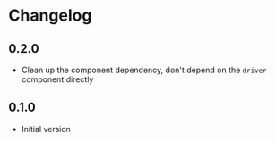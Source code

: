# Changelog

## 0.2.0

- Clean up the component dependency, don't depend on the `driver` component directly

## 0.1.0

- Initial version
